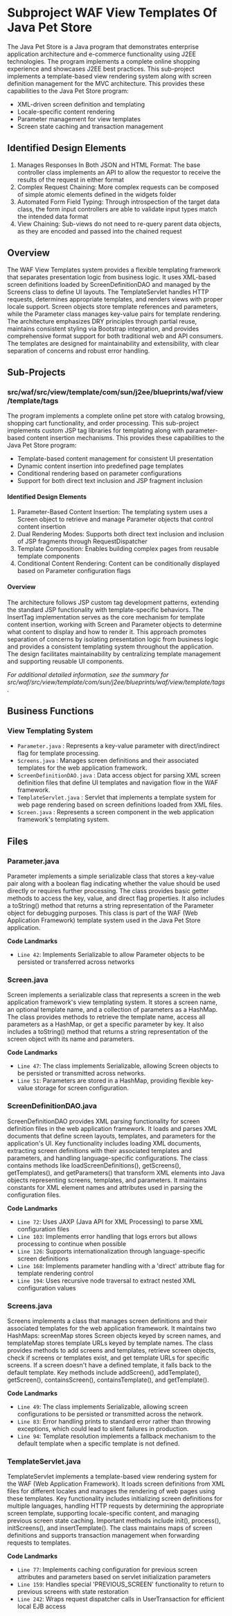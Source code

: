 # Subproject WAF View Templates Of Java Pet Store

The Java Pet Store is a Java program that demonstrates enterprise application architecture and e-commerce functionality using J2EE technologies. The program implements a complete online shopping experience and showcases J2EE best practices. This sub-project implements a template-based view rendering system along with screen definition management for the MVC architecture.  This provides these capabilities to the Java Pet Store program:

- XML-driven screen definition and templating
- Locale-specific content rendering
- Parameter management for view templates
- Screen state caching and transaction management

## Identified Design Elements

1. Manages Responses In Both JSON and HTML Format: The base controller class implements an API to allow the requestor to receive the results of the request in either format
2. Complex Request Chaining: More complex requests can be composed of simple atomic elements defined in the widgets folder
3. Automated Form Field Typing: Through introspection of the target data class, the form input controllers are able to validate input types match the intended data format
4. View Chaining: Sub-views do not need to re-query parent data objects, as they are encoded and passed into the chained request

## Overview
The WAF View Templates system provides a flexible templating framework that separates presentation logic from business logic. It uses XML-based screen definitions loaded by ScreenDefinitionDAO and managed by the Screens class to define UI layouts. The TemplateServlet handles HTTP requests, determines appropriate templates, and renders views with proper locale support. Screen objects store template references and parameters, while the Parameter class manages key-value pairs for template rendering. The architecture emphasizes DRY principles through partial reuse, maintains consistent styling via Bootstrap integration, and provides comprehensive format support for both traditional web and API consumers. The templates are designed for maintainability and extensibility, with clear separation of concerns and robust error handling.

## Sub-Projects

### src/waf/src/view/template/com/sun/j2ee/blueprints/waf/view/template/tags

The program implements a complete online pet store with catalog browsing, shopping cart functionality, and order processing. This sub-project implements custom JSP tag libraries for templating along with parameter-based content insertion mechanisms. This provides these capabilities to the Java Pet Store program:

- Template-based content management for consistent UI presentation
- Dynamic content insertion into predefined page templates
- Conditional rendering based on parameter configurations
- Support for both direct text inclusion and JSP fragment inclusion

#### Identified Design Elements

1. Parameter-Based Content Insertion: The templating system uses a Screen object to retrieve and manage Parameter objects that control content insertion
2. Dual Rendering Modes: Supports both direct text inclusion and inclusion of JSP fragments through RequestDispatcher
3. Template Composition: Enables building complex pages from reusable template components
4. Conditional Content Rendering: Content can be conditionally displayed based on Parameter configuration flags

#### Overview
The architecture follows JSP custom tag development patterns, extending the standard JSP functionality with template-specific behaviors. The InsertTag implementation serves as the core mechanism for template content insertion, working with Screen and Parameter objects to determine what content to display and how to render it. This approach promotes separation of concerns by isolating presentation logic from business logic and provides a consistent templating system throughout the application. The design facilitates maintainability by centralizing template management and supporting reusable UI components.

  *For additional detailed information, see the summary for src/waf/src/view/template/com/sun/j2ee/blueprints/waf/view/template/tags.*

## Business Functions

### View Templating System
- `Parameter.java` : Represents a key-value parameter with direct/indirect flag for template processing.
- `Screens.java` : Manages screen definitions and their associated templates for the web application framework.
- `ScreenDefinitionDAO.java` : Data access object for parsing XML screen definition files that define UI templates and navigation flow in the WAF framework.
- `TemplateServlet.java` : Servlet that implements a template system for web page rendering based on screen definitions loaded from XML files.
- `Screen.java` : Represents a screen component in the web application framework's templating system.

## Files
### Parameter.java

Parameter implements a simple serializable class that stores a key-value pair along with a boolean flag indicating whether the value should be used directly or requires further processing. The class provides basic getter methods to access the key, value, and direct flag properties. It also includes a toString() method that returns a string representation of the Parameter object for debugging purposes. This class is part of the WAF (Web Application Framework) template system used in the Java Pet Store application.

 **Code Landmarks**
- `Line 42`: Implements Serializable to allow Parameter objects to be persisted or transferred across networks
### Screen.java

Screen implements a serializable class that represents a screen in the web application framework's view templating system. It stores a screen name, an optional template name, and a collection of parameters as a HashMap. The class provides methods to retrieve the template name, access all parameters as a HashMap, or get a specific parameter by key. It also includes a toString() method that returns a string representation of the screen object with its name and parameters.

 **Code Landmarks**
- `Line 47`: The class implements Serializable, allowing Screen objects to be persisted or transmitted across networks.
- `Line 51`: Parameters are stored in a HashMap, providing flexible key-value storage for screen configuration.
### ScreenDefinitionDAO.java

ScreenDefinitionDAO provides XML parsing functionality for screen definition files in the web application framework. It loads and parses XML documents that define screen layouts, templates, and parameters for the application's UI. Key functionality includes loading XML documents, extracting screen definitions with their associated templates and parameters, and handling language-specific configurations. The class contains methods like loadScreenDefinitions(), getScreens(), getTemplates(), and getParameters() that transform XML elements into Java objects representing screens, templates, and parameters. It maintains constants for XML element names and attributes used in parsing the configuration files.

 **Code Landmarks**
- `Line 72`: Uses JAXP (Java API for XML Processing) to parse XML configuration files
- `Line 103`: Implements error handling that logs errors but allows processing to continue when possible
- `Line 126`: Supports internationalization through language-specific screen definitions
- `Line 168`: Implements parameter handling with a 'direct' attribute flag for template rendering control
- `Line 194`: Uses recursive node traversal to extract nested XML configuration values
### Screens.java

Screens implements a class that manages screen definitions and their associated templates for the web application framework. It maintains two HashMaps: screenMap stores Screen objects keyed by screen names, and templateMap stores template URLs keyed by template names. The class provides methods to add screens and templates, retrieve screen objects, check if screens or templates exist, and get template URLs for specific screens. If a screen doesn't have a defined template, it falls back to the default template. Key methods include addScreen(), addTemplate(), getScreen(), containsScreen(), containsTemplate(), and getTemplate().

 **Code Landmarks**
- `Line 49`: The class implements Serializable, allowing screen configurations to be persisted or transmitted across the network.
- `Line 83`: Error handling prints to standard error rather than throwing exceptions, which could lead to silent failures in production.
- `Line 94`: Template resolution implements a fallback mechanism to the default template when a specific template is not defined.
### TemplateServlet.java

TemplateServlet implements a template-based view rendering system for the WAF (Web Application Framework). It loads screen definitions from XML files for different locales and manages the rendering of web pages using these templates. Key functionality includes initializing screen definitions for multiple languages, handling HTTP requests by determining the appropriate screen template, supporting locale-specific content, and managing previous screen state caching. Important methods include init(), process(), initScreens(), and insertTemplate(). The class maintains maps of screen definitions and supports transaction management when forwarding requests to templates.

 **Code Landmarks**
- `Line 77`: Implements caching configuration for previous screen attributes and parameters based on servlet initialization parameters
- `Line 159`: Handles special 'PREVIOUS_SCREEN' functionality to return to previous screens with state restoration
- `Line 242`: Wraps request dispatcher calls in UserTransaction for efficient local EJB access

[Generated by the Sage AI expert workbench: 2025-03-29 21:37:00  https://sage-tech.ai/workbench]: #
